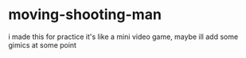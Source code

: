# moving-shooting-man
i made this for practice
it's like a mini video game, maybe ill add some gimics at some point

